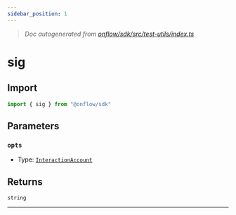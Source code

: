 ```yaml
---
sidebar_position: 1
---
```


> _Doc autogenerated from [onflow/sdk/src/test-utils/index.ts](https://github.com/onflow/fcl-js/tree/master/packages/sdk/src/test-utils/index.ts)_

# sig


## Import

```typescript
import { sig } from "@onflow/sdk"
```


## Parameters

### `opts` 
- Type: [`InteractionAccount`](../types#interactionaccount)



## Returns

`string`


---